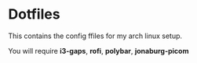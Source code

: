 # Dotfiles

This contains the config ffiles for my arch linux setup.

You will require **i3-gaps**, **rofi**, **polybar**, **jonaburg-picom**
